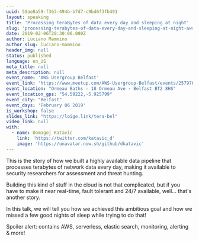```yaml
---
uuid: 59ae8a59-f363-494b-b7d7-c9bd6f3fb491
layout: speaking
title: 'Processing TeraBytes of data every day and sleeping at night'
slug: 'processing-terabytes-of-data-every-day-and-sleeping-at-night-aws-usergroup-belfast'
date: 2019-02-06T20:30:00.000Z
author: Luciano Mammino
author_slug: luciano-mammino
header_img: null
status: published
language: en_US
meta_title: null
meta_description: null
event_name: 'AWS Usergroup Belfast'
event_link: 'https://www.meetup.com/AWS-Usergroup-Belfast/events/257976141/'
event_location: "Ormeau Baths - 18 Ormeau Ave · Belfast BT2 8HS"
event_location_gps: "54.59222,-5.925799"
event_city: "Belfast"
event_days: 'February 06 2019'
is_workshop: false
slides_link: "https://loige.link/tera-bel"
video_link: null
with:
  - name: Domagoj Katavic
    link: 'https://twitter.com/katavic_d'
    image: 'https://unavatar.now.sh/github/dkatavic'
---
```


This is the story of how we built a highly available data pipeline that processes terabytes of network data every day, making it available to security researchers for assessment and threat hunting.

Building this kind of stuff in the cloud is not that complicated, but if you have to make it near real-time, fault tolerant and 24/7 available, well... that's another story.

In this talk, we will tell you how we achieved this ambitious goal and how we missed a few good nights of sleep while trying to do that!

Spoiler alert: contains AWS, serverless, elastic search, monitoring, alerting & more!
